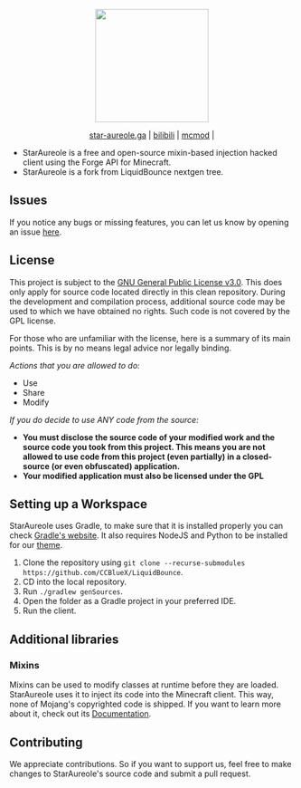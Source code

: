 <div align="center">
<p>
    <img width="200" src="https://github.com/At87668/StarAureole/Images/StarAureoleLogo.svg">
</p>

[star-aureole.ga](https://star-aureole.ga) |
[bilibili](https://space.bilibili.com/1098279072) |
[mcmod](https://center.mcmod.cn/420490/) |
</div>

- StarAureole is a free and open-source mixin-based injection hacked client using the Forge API for Minecraft. 
- StarAureole is a fork from LiquidBounce nextgen tree.

## Issues
If you notice any bugs or missing features, you can let us know by opening an issue [here](https://github.com/At87668/StarAureole/issues).

## License
This project is subject to the [GNU General Public License v3.0](https://www.gnu.org/licenses/gpl-3.0.en.html). This does only apply for source code located directly in this clean repository. During the development and compilation process, additional source code may be used to which we have obtained no rights. Such code is not covered by the GPL license.

For those who are unfamiliar with the license, here is a summary of its main points. This is by no means legal advice nor legally binding.

*Actions that you are allowed to do:*

- Use
- Share
- Modify

*If you do decide to use ANY code from the source:*

- **You must disclose the source code of your modified work and the source code you took from this project. This means you are not allowed to use code from this project (even partially) in a closed-source (or even obfuscated) application.**
- **Your modified application must also be licensed under the GPL** 

## Setting up a Workspace
StarAureole uses Gradle, to make sure that it is installed properly you can check [Gradle's website](https://gradle.org/install/). It also requires NodeJS and Python to be installed for our [theme](https://github.com/At87668/StarAureole/tree/main/src-theme).
1. Clone the repository using `git clone --recurse-submodules https://github.com/CCBlueX/LiquidBounce`.
2. CD into the local repository.
3. Run `./gradlew genSources`.
4. Open the folder as a Gradle project in your preferred IDE.
5. Run the client.

## Additional libraries
### Mixins
Mixins can be used to modify classes at runtime before they are loaded. StarAureole uses it to inject its code into the Minecraft client. This way, none of Mojang's copyrighted code is shipped. If you want to learn more about it, check out its [Documentation](https://docs.spongepowered.org/5.1.0/en/plugin/internals/mixins.html).

## Contributing
We appreciate contributions. So if you want to support us, feel free to make changes to StarAureole's source code and submit a pull request.

